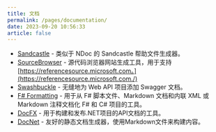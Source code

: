 ```yaml
---
title: 文档
permalink: /pages/documentation/
date: 2023-09-20 10:56:33
article: false
---
```


- [Sandcastle](https://github.com/EWSoftware/SHFB)  - 类似于 NDoc 的 Sandcastle 帮助文件生成器。 
- [SourceBrowser](https://github.com/KirillOsenkov/SourceBrowser)  - 源代码浏览器网站生成工具，用于支持 [https://referencesource.microsoft.com。](https://referencesource.microsoft.com./) 
- [Swashbuckle](https://github.com/domaindrivendev/Swashbuckle.WebApi)  - 无缝地为 Web API 项目添加 Swagger 文档。 
- [F# Formatting](https://fsprojects.github.io/FSharp.Formatting/)  - 用于从 F# 脚本文件、Markdown 文档和内联 XML 或 Markdown 注释文档化 F# 和 C# 项目的工具。 
- [DocFX](https://github.com/dotnet/docfx)  - 用于构建和发布.NET项目的API文档的工具。 
- [DocNet](https://github.com/FransBouma/DocNet)  - 友好的静态文档生成器，使用Markdown文件来构建内容。